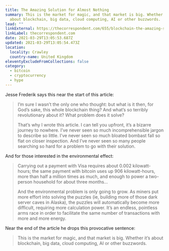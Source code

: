 ```yaml
---
title: The Amazing Solution for Almost Nothing
summary: This is the market for magic, and that market is big. Whether it’s
  about blockchain, big data, cloud computing, AI or other buzzwords.
lead: ""
linkExternal: https://thecorrespondent.com/655/blockchain-the-amazing-solution-for-almost-nothing/86649455475-f933fe63
linkLabel: thecorrespondent.com
date: 2021-03-29T13:05:53.687Z
updated: 2021-03-29T13:05:54.473Z
location:
  locality: Crawley
  country-name: United Kingdom
eleventyExcludeFromCollections: false
category:
  - bitcoin
  - cryptocurrency
  - hype
---
```

Jesse Frederik says this near the start of this article:

> I’m sure I wasn’t the only one who thought: but what is it then, for God’s sake, this whole blockchain thing? And what’s so terribly revolutionary about it? What problem does it solve? 
>
> That’s why I wrote this article. I can tell you upfront, it’s a bizarre journey to nowhere. I’ve never seen so much incomprehensible jargon to describe so little. I’ve never seen so much bloated bombast fall so flat on closer inspection. And I’ve never seen so many people searching so hard for a problem to go with their solution.

And for those interested in the environmental effect:

> Carrying out a payment with Visa requires about 0.002 kilowatt-hours; the same payment with bitcoin uses up 906 kilowatt-hours, more than half a million times as much, and enough to power a two-person household for about three months...
>
> And the environmental problem is only going to grow. As miners put more effort into solving the puzzles (ie, building more of those dark server caves in Alaska), the puzzles will automatically become more difficult, requiring more calculation power. It’s an endless, pointless arms race in order to facilitate the same number of transactions with more and more energy.

Near the end of the article he drops this provocative sentence:

> This is the market for magic, and that market is big. Whether it’s about blockchain, big data, cloud computing, AI or other buzzwords.